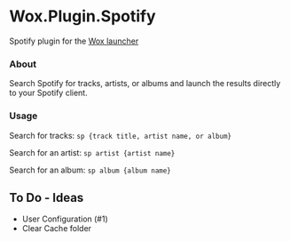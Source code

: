 Wox.Plugin.Spotify
==================

Spotify plugin for the [Wox launcher](https://github.com/qianlifeng/Wox)

### About

Search Spotify for tracks, artists, or albums and launch the results directly to your Spotify client.

### Usage

Search for tracks: `` sp {track title, artist name, or album} ``

Search for an artist: `` sp artist {artist name} ``

Search for an album: `` sp album {album name} ``

## To Do - Ideas

- User Configuration (#1)
- Clear Cache folder